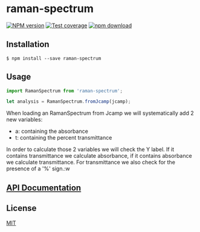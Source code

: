 # raman-spectrum

[![NPM version][npm-image]][npm-url]
[![Test coverage][codecov-image]][codecov-url]
[![npm download][download-image]][download-url]

## Installation

`$ npm install --save raman-spectrum`

## Usage

```js
import RamanSpectrum from 'raman-spectrum';

let analysis = RamanSpectrum.fromJcamp(jcamp);
```

When loading an RamanSpectrum from Jcamp we will systematically add 2 new variables:

- a: containing the absorbance
- t: containing the percent transmittance

In order to calculate those 2 variables we will check the Y label. If it contains
transmittance we calculate absorbance, if it contains absorbance we calculate transmittance.
For transmittance we also check for the presence of a '%' sign.:w

## [API Documentation](https://cheminfo.github.io/raman-spectrum/)

## License

[MIT](./LICENSE)

[npm-image]: https://img.shields.io/npm/v/raman-spectrum.svg?style=flat-square
[npm-url]: https://www.npmjs.com/package/raman-spectrum
[codecov-image]: https://img.shields.io/codecov/c/github/cheminfo/raman-spectrum.svg?style=flat-square
[codecov-url]: https://codecov.io/gh/cheminfo/raman-spectrum
[download-image]: https://img.shields.io/npm/dm/raman-spectrum.svg?style=flat-square
[download-url]: https://www.npmjs.com/package/raman-spectrum
